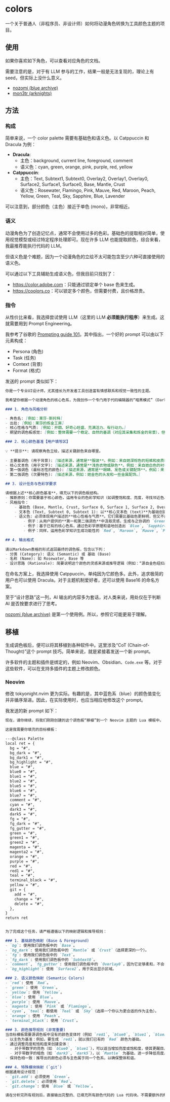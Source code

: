 # colors

一个关于普通人（非程序员、非设计师）如何将动漫角色转换为工具颜色主题的项目。

## 使用

如果你喜欢如下角色，可以查看对应角色的文档。

需要注意的是，对于有 LLM 参与的工作，结果一般是无法复现的，理论上有 seed，但实际上没什么意义。

- [nozomi (blue archive)](characters/nozomi_(blue_archive)/README.md)
- [mon3tr (arknights)](characters/mon3tr_(arknights)/README.md)

## 方法

### 构成

简单来说，一个 color palette 需要有基础色和语义色。以 Catppuccin 和 Dracula 为例：

- **Dracula**:
    - 主色：background, current line, foreground, comment
    - 语义色：cyan, green, orange, pink, purple, red, yellow
- **Catppuccin**:
    - 主色：Text, Subtext1, Subtext0, Overlay2, Overlay1, Overlay0, Surface2, Surface1, Surface0, Base, Mantle, Crust
    - 语义色：Rosewater, Flamingo, Pink, Mauve, Red, Maroon, Peach, Yellow, Green, Teal, Sky, Sapphire, Blue, Lavender

可以注意到，部分颜色（主色）接近于单色 (mono)，非常相近。

### 语义

动漫角色为了创造记忆点，通常不会使用过多的色彩。基础色的提取相对简单，使用视觉模型或经过特定程序处理即可。现在许多 LLM 也能提取颜色，综合来看，我最推荐能执行代码的 LLM。

但语义色是个难题，因为一个动漫角色的立绘不太可能包含至少六种可直接使用的语义色。

可以通过以下工具辅助生成语义色，但我目前只找到了：

-   <https://color.adobe.com>：只能通过锁定单个 base 色来生成。
-   <https://coolors.co>：可以锁定多个颜色，但需要付费，且价格昂贵。

### 指令

从性价比来看，我选择尝试使用 LLM（这里的 LLM **必须能执行程序**）来生成。这就需要用到 Prompt Engineering。

我参考了谷歌的 [Prompting guide 101](https://services.google.com/fh/files/misc/gemini-for-google-workspace-prompting-guide-101.pdf)。其中指出，一个好的 prompt 可以由以下元素构成：

-   Persona (角色)
-   Task (任务)
-   Context (背景)
-   Format (格式)

发送的 prompt 类似如下：

```md
你是一个专业UI设计师，尤其擅长为开发者工具创造富有情感联系和视觉一致性的主题。

我希望你根据一个动漫角色的核心色系，为我创作一个专门用于代码编辑器的“暗黑模式” (Dark Mode) 调色板。这个调色板必须严格遵循下方指定的命名结构。

### 1. 角色与风格分析

- 角色名: [例如：莱莎·斯托特]
- 出处: [例如：莱莎的炼金工房]
- 核心性格与气质: [例如：开朗、好奇心旺盛、充满活力、有行动力。]
- 期望的调色板感觉: [例如：整体需要一个稳定、自然的基调（对应其采集和炼金的背景），但必须有明亮、充满冒险感的强调色来体现她的性格。]

### 2. 核心颜色基准【用户填写区】
 
💡 **提示**: 请观察角色立绘，描述关键颜色来自哪里。
 
- 主要基调色 (用于背景): [描述来源，通常是**服装**。例如：来自她深棕色的短裤和皮质装备，需要设计成一个更深的、适合做背景的颜色。]
- 核心文本色 (用于文字): [描述来源，通常是**浅色衣物或肤色**。例如：来自她白色的衬衫，可以是一个略带暖调的米白色，以保证可读性。]
- 第一强调色 (最标志性的颜色): [描述来源，通常是**眼睛、发色或关键配饰**。例如：来自她标志性的蓝色头巾和翠绿色的炼金瓶，选择更明亮的翠绿色。]
- 第二强调色 (次要特色): [描述来源，例如：她金色的头发和一些金属配饰。]

## 3. 设计任务与色彩学要求

请根据上述**核心颜色基准**，填充以下的调色板结构。
- 推断原则：你需要基于核心颜色，运用专业的色彩学知识（如调整饱和度、亮度，寻找邻近色、互补色）来生成剩余的颜色。所有颜色组合在一起时，必须感觉它们源自同一个角色。
- 风格指令：
    - 基础色 (Base, Mantle, Crust, Surface 0, Surface 1, Surface 2, Overlay 0, Overlay 1, Overlay 2): 以**主要基调色 (base)**为基础进行微调，确保长时间阅读的舒适性。对于 Surface 和 Overlay，数字越大则越亮。
    - 文本色 (Text, Subtext 0, Subtext 1): 以**核心文本色 (text)**为基础创建不同亮度的版本，确保清晰易读。对于 Subtext，数字越大则越亮。
    - 语义色: 必须体现用户描述的**核心性格与气质**。它们需要比基础色更鲜明，但又不能过于刺眼。
        - 例子：从用户提供的**第一和第二强调色**中汲取灵感，生成与之协调的 `Green`, `Teal`, `Yellow`, `Peach`。
        - 例子：基于已有的核心色系，通过色彩学原理和谐地创造出 `Blue`, `Sapphire`, `Sky`, `Lavender`，以补全冷色调光谱。
        - 例子：同样，运用色彩学知识生成功能性的 `Red`, `Maroon`, `Mauve`, `Pink` 等暖色点缀色，确保整体色盘的和谐与完整。

## 4. 输出格式
 
请以Markdown表格的形式返回最终的调色板，包含以下列：
- 分类 (Category): 语义 (Semantic) 或 基础 (Base)
- 名称 (Name): 如 Rosewater, Base 等
- 设计思路 (Rationale): 简要说明这个颜色的灵感来源或推导逻辑（例如：“源自金色纽扣颜色，增加了亮度以体现活泼感”）。
```

在命名方案上，我选择使用 Catppuccin，单纯因为它颜色多。此外，追求极简的用户也可以使用 Dracula。对于主题机制爱好者，还可以使用 Base16 的命名方案。

至于“设计思路”这一列，AI 输出的内容多为套话，对人类来说，用处仅在于判断 AI 是否按要求进行了思考。

[nozomi (blue archive)](./characters/nozomi_(blue_archive)/README.md) 是第一个使用例。所以，参照它可能更易于理解。

## 移植

生成调色板后，便可以将其移植到各种软件中。这里涉及“CoT (Chain-of-Thought)”这个 prompt 技巧。简单来说，就是紧接着发送一个新 prompt。

许多软件的主题和插件是绑定的，例如 Neovim、Obsidian、`Code.exe` 等。对于这些软件，可以在支持多插件的主题上修改颜色。

### Neovim

修改 tokyonight.nvim 更为实际。有趣的是，其中蓝色系（blue）的颜色值变化并非循序渐进。因此，在实际使用时，也应当相应地修改这个 prompt。

我发送的新 prompt 如下：

```md
现在，请你继续，将我们刚刚创建的这个调色板“移植”到一个 Neovim 主题的 Lua 模板中。

这是我需要你填充的目标模板：

---@class Palette
local ret = {
  bg = "#",
  bg_dark = "#",
  bg_dark1 = "#",
  bg_highlight = "#",
  blue = "#",
  blue0 = "#",
  blue1 = "#",
  blue2 = "#",
  blue5 = "#",
  blue6 = "#",
  blue7 = "#",
  comment = "#",
  cyan = "#",
  dark3 = "#",
  dark5 = "#",
  fg = "#",
  fg_dark = "#",
  fg_gutter = "#",
  green = "#",
  green1 = "#",
  green2 = "#",
  magenta = "#",
  magenta2 = "#",
  orange = "#",
  purple = "#",
  red = "#",
  red1 = "#",
  teal = "#",
  terminal_black = "#",
  yellow = "#",
  git = {
    add = "#",
    change = "#",
    delete = "#",
  },
}
return ret


为了完成这个任务，请严格遵循以下的映射逻辑和推导规则：

### 1. 基础颜色映射 (Base & Foreground)
- `bg`: 使用我们调色板中的 `Base`。
- `bg_dark`: 使用我们调色板中的 `Mantle` 或 `Crust`（选择更深的一个）。
- `fg`: 使用我们调色板中的 `Text`。
- `fg_dark`: 使用我们调色板中的 `Subtext0`。
- `comment`, `fg_gutter`: 使用我们调色板中的 `Overlay0`，因为它足够柔和，不会干扰视线。
- `bg_highlight`: 使用 `Surface2`，用于突出显示区域。

### 2. 语义颜色映射 (Semantic Colors)
- `red`: 使用 `Red`。
- `green`: 使用 `Green`。
- `yellow`: 使用 `Yellow`。
- `blue`: 使用 `Blue`。
- `purple`: 使用 `Mauve`。
- `magenta`: 使用 `Pink` 或 `Flamingo`。
- `cyan`, `teal`: 都使用 `Teal` 或 `Sky`（选择一个你认为更合适的作为主色）。
- `orange`: 使用 `Peach`。
- `terminal_black`: 使用 `Crust`。

### 3. 颜色推导规则 (非常重要)
当目标模板需要源调色板中没有的颜色变体时（例如 `red1`, `blue0`, `blue1`, `blue2` 等），请不要凭空捏造。你需要：
- 以主色为基准：例如，要生成 `red1`，就以我们已有的 `Red` 颜色为基础。
- 通过调整亮度和饱和度来创建变体：
  - 对于带数字的亮色（如 `blue0`, `blue1`），可以适当增加亮度或饱和度，使其更醒目。
  - 对于带数字的暗色（如 `dark3`, `dark5`），以 `Mantle` 为基础，进一步降低亮度。
- 保持色相一致：推导出的颜色必须与主色属于同一个色系，以确保整体和谐。

### 4. 特殊模块映射 (`git`)
根据通用设计规范：
- `git.add`: 必须使用 `Green`。
- `git.delete`: 必须使用 `Red`。
- `git.change`: 使用 `Blue` 或 `Yellow`。

请在分析完所有规则后，直接输出完整的、已填充所有颜色代码的 Lua 代码块。不需要额外的解释，我只需要最终的代码成品。
```
